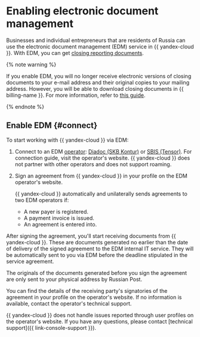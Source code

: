 # Enabling electronic document management
Businesses and individual entrepreneurs that are residents of Russia can use the electronic document management (EDM) service in {{ yandex-cloud }}.
With EDM, you can get [closing reporting documents](../concepts/edo.md#document).

{% note warning %}

If you enable EDM, you will no longer receive electronic versions of closing documents to your e-mail address and their original copies to your mailing address.
However, you will be able to download closing documents in {{ billing-name }}. For more information, refer to [this guide](download-reporting-docs.md).

{% endnote %}

## Enable EDM {#connect}

To start working with {{ yandex-cloud }} via EDM:

1. Connect to an EDM [operator](../concepts/edo.md#operator): [Diadoc (SKB Kontur)](https://promo.diadoc.ru/yandexfd?p=z05983&utm_abtest=order-lightbox) or [SBIS (Tensor)](https://sbis.ru/edo/telecoms/yandex). For connection guide, visit the operator's website. {{ yandex-cloud }} does not partner with other operators and does not support roaming.

1. Sign an agreement from {{ yandex-cloud }} in your profile on the EDM operator's website.

   {{ yandex-cloud }} automatically and unilaterally sends agreements to two EDM operators if:
   * A new payer is registered.
   * A payment invoice is issued.
   * An agreement is entered into.

After signing the agreement, you'll start receiving documents from {{ yandex-cloud }}. These are documents generated no earlier than the date of delivery of the signed agreement to the EDM internal IT service. They will be automatically sent to you via EDM before the deadline stipulated in the service agreement.

The originals of the documents generated before you sign the agreement are only sent to your physical address by Russian Post.

You can find the details of the receiving party's signatories of the agreement in your profile on the operator's website. If no information is available, contact the operator's technical support.

{{ yandex-cloud }} does not handle issues reported through user profiles on the operator's website. If you have any questions, please contact [technical support]({{ link-console-support }}).
